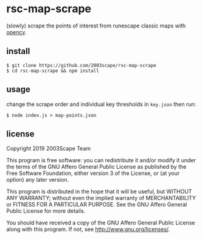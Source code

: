 # rsc-map-scrape
(slowly) scrape the points of interest from runescape classic maps with
[opencv](https://opencv.org/).

## install

    $ git clone https://github.com/2003scape/rsc-map-scrape
    $ cd rsc-map-scrape && npm install

## usage
change the scrape order and individual key thresholds in `key.json` then run:

    $ node index.js > map-points.json

## license
Copyright 2019  2003Scape Team

This program is free software: you can redistribute it and/or modify it under
the terms of the GNU Affero General Public License as published by the
Free Software Foundation, either version 3 of the License, or (at your option)
any later version.

This program is distributed in the hope that it will be useful, but WITHOUT ANY
WARRANTY; without even the implied warranty of MERCHANTABILITY or FITNESS FOR A
PARTICULAR PURPOSE. See the GNU Affero General Public License for more details.

You should have received a copy of the GNU Affero General Public License along
with this program. If not, see http://www.gnu.org/licenses/.
